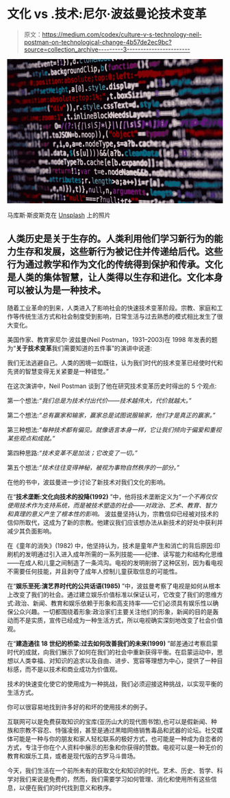 # 文化 vs .技术:尼尔·波兹曼论技术变革

> 原文：<https://medium.com/codex/culture-v-s-technology-neil-postman-on-technological-change-4b57de2ec9bc?source=collection_archive---------3----------------------->

![](img/1e28678c05b6054fec7de1cb710cecdc.png)

马库斯·斯皮斯克在 [Unsplash](https://unsplash.com/?utm_source=unsplash&utm_medium=referral&utm_content=creditCopyText) 上的照片

## 人类历史是关于生存的。人类利用他们学习新行为的能力生存和发展，这些新行为被记住并传递给后代。这些行为通过教学和作为文化的传统得到保护和传承。文化是人类的集体智慧，让人类得以生存和进化。文化本身可以被认为是一种技术。

随着工业革命的到来，人类进入了影响社会的快速技术变革阶段。宗教、家庭和工作等传统生活方式和社会制度受到影响，日常生活与过去熟悉的模式相比发生了很大变化。

美国作家、教育家尼尔·波兹曼(Neil Postman，1931–2003)在 1998 年发表的题为“**关于技术变革**我们需要知道的五件事”的演讲中说道:

我们无法逃避自己。人类的困境一如既往，认为我们时代的技术变革已经使时代和先贤的智慧变得无关紧要是一种错觉。”

在这次演讲中，Neil Postman 谈到了他在研究技术变革历史时得出的 5 个观点:

第一个想法:*“我们总是为技术付出代价——技术越伟大，代价就越大。”*

第二个想法:*“总有赢家和输家，赢家总是试图说服输家，他们才是真正的赢家。”*

第三种想法:*“每种技术都有偏见。就像语言本身一样，它让我们倾向于偏爱和重视某些观点和成就。”*

第四种思路:*“技术变革不是加法；它改变了一切。”*

第五个想法:*“技术往往变得神秘，被视为事物自然秩序的一部分。”*

在他的书中，波兹曼进一步讨论了新技术对我们文化的影响。

在“**技术垄断:文化向技术的投降(1992)** ”中，他将技术垄断定义为“*一个不再仅仅使用技术作为支持系统，而是被技术塑造的社会——对政治、艺术、教育、智力和真理的意义产生了根本性的影响。*
波兹曼坚持认为，宗教信仰已经被对技术的信仰所取代，这成为了新的宗教。他建议我们应该想办法从新技术的好处中获利并减少其负面影响。

在《童年的消失》(1982) 中，他坚持认为，技术是童年产生和消亡的背后原因:印刷机的发明通过引入进入成年所需的一系列技能——纪律、读写能力和结构化思维——在成人和儿童之间制造了一条鸿沟。电视的发明削弱了这种区别，因为看电视不需要任何技能，并且剥夺了成年人控制儿童获取信息的可能性。

在“**娱乐至死:演艺界时代的公共话语(1985)** ”中，波兹曼考察了电视是如何从根本上改变了我们的社会。通过建立娱乐价值标准以保证认可，它改变了我们的思维方式:政治、新闻、教育和娱乐依赖于形象和高支持率——它们必须具有娱乐性以确保公众兴趣。一切都围绕着形象:政治家们主要关注他们的形象，新闻的目的是轰动而不是实质，宣传已经成为一种生活方式，所以电视确实深刻地改变了社会价值观。

在“**建造通往 18 世纪的桥梁:过去如何改善我们的未来(1999)** ”邮差通过考察启蒙时代的成就，向我们展示了如何在我们的社会中重新获得平衡。在启蒙运动中，思想以人类幸福、对知识的追求以及自由、进步、宽容等理想为中心，提供了一种目标感，而不是以技术和商业成功为价值观。

技术的快速变化使它的使用成为一种挑战，我们必须迎接这种挑战，以实现平衡的生活方式。

你可以很容易地找到许多好的和坏的使用技术的例子。

互联网可以是免费获取知识的宝库(亚历山大的现代图书馆),也可以是假新闻、种族和宗教不容忍、恃强凌弱，甚至是通过黑暗网络销售毒品和武器的论坛。社交媒体可能是一种与你的朋友和家人轻松联系的极好方式，也可能是一种成为自恋者的方式，专注于你在个人资料中展示的形象和你获得的赞数。电视可以是一种无价的教育和娱乐工具，或者是现代版的古罗马斗兽场。

今天，我们生活在一个前所未有的获取文化和知识的时代。艺术、历史、哲学、科学对我们来说是免费的，然而，我们需要学习如何管理、消化和使用所有这些信息，以便在我们的时代找到意义和秩序。